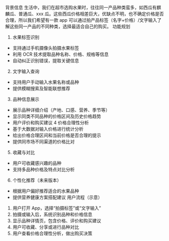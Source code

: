 背景信息
生活中，我们在超市选购水果时，往往同一产品种类蛮多，如西瓜有麒麟瓜、普通瓜、xxx 瓜。这些西瓜价格相差巨大，优缺点不明，也不确定价格是否合理，所以我们希望有一款 app 可以通过拍产品标签（名字+价格）/文字输入了解这些同一产品的不同种类，选择最适合自己的购买。
功能规划

1. 水果标签识别

- 支持通过手机摄像头拍摄水果标签
- 利用 OCR 技术提取品种名称、价格、规格等信息
- 自动纠正识别错误，提取关键信息

2. 文字输入查询

- 支持用户手动输入水果名称或品种
- 提供模糊搜索及智能联想推荐

3. 品种信息展示

- 展示品种详细介绍（产地、口感、营养、季节等）
- 显示同类不同品种的价格区间及历史价格趋势
- 用户评价和购买建议
  4 价格合理性分析
- 基于大数据对输入价格进行统计分析
- 给出价格合理区间和当前价格是否合理的提示
- 提供同市场不同渠道的价格比对

5. 收藏与对比

- 用户可收藏感兴趣的品种
- 支持多品种价格及特点对比分析

6. 个性化推荐（未来版本）

- 根据用户偏好推荐适合的水果品种
- 提供营养健康方案搭配建议
  用户流程（示意）

1. 用户打开 App，选择“拍摄标签”或“文字输入”
2. 拍摄或输入后，系统识别品种和价格信息
3. 显示品种详情页，包含价格、评价和购买建议
4. 用户可收藏、分享或进行品种对比
5. 用户查看价格合理性分析，做出购买决策
